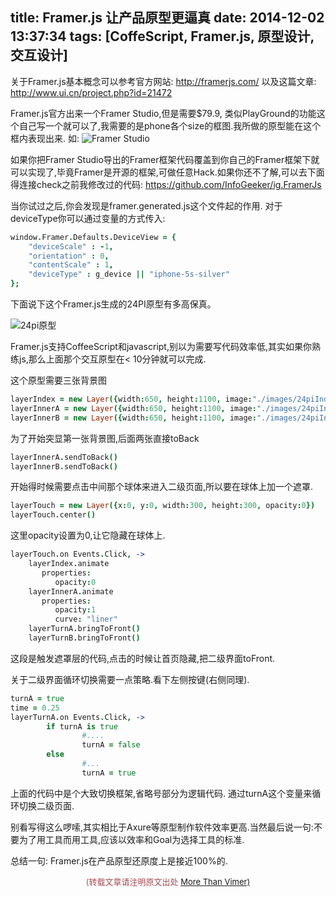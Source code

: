 title: Framer.js 让产品原型更逼真
date: 2014-12-02 13:37:34
tags: [CoffeScript, Framer.js, 原型设计, 交互设计]
---
关于Framer.js基本概念可以参考官方网站:
http://framerjs.com/
以及这篇文章:
http://www.ui.cn/project.php?id=21472

Framer.js官方出来一个Framer Studio,但是需要$79.9, 类似PlayGround的功能这个自己写一个就可以了,我需要的是phone各个size的框图.我所做的原型能在这个框内表现出来.
如:
![Framer Studio](http://ww4.sinaimg.cn/large/744e593bgw1emvce56wv7j208y0hft92.jpg)

如果你把Framer Studio导出的Framer框架代码覆盖到你自己的Framer框架下就可以实现了,毕竟Framer是开源的框架,可做任意Hack.如果你还不了解,可以去下面得连接check之前我修改过的代码:
https://github.com/InfoGeeker/ig.FramerJs

当你试过之后,你会发现是framer.generated.js这个文件起的作用.
对于deviceType你可以通过变量的方式传入:
```CoffeeScript
window.Framer.Defaults.DeviceView = {
	"deviceScale" : -1,
	"orientation" : 0,
	"contentScale" : 1,
	"deviceType" : g_device || "iphone-5s-silver"
};
```
下面说下这个Framer.js生成的24PI原型有多高保真。

![24pi原型](http://ww4.sinaimg.cn/large/744e593bgw1emvc1fz8y6g208t0hk1kx.gif)

Framer.js支持CoffeeScript和javascript,别以为需要写代码效率低,其实如果你熟练js,那么上面那个交互原型在< 10分钟就可以完成.

这个原型需要三张背景图
```CoffeeScript
layerIndex = new Layer({width:650, height:1100, image:"./images/24piIndex.png"})
layerInnerA = new Layer({width:650, height:1100, image:"./images/24piInnerA.png"})
layerInnerB = new Layer({width:650, height:1100, image:"./images/24piInnerB.png"})
```
为了开始突显第一张背景图,后面两张直接toBack
```CoffeeScript
layerInnerA.sendToBack()
layerInnerB.sendToBack()
```
开始得时候需要点击中间那个球体来进入二级页面,所以要在球体上加一个遮罩.
```CoffeeScript
layerTouch = new Layer({x:0, y:0, width:300, height:300, opacity:0})
layerTouch.center()
```
这里opacity设置为0,让它隐藏在球体上.
```CoffeeScript 
layerTouch.on Events.Click, ->
	layerIndex.animate
	   properties:
	      opacity:0
	layerInnerA.animate
	   properties:
	      opacity:1
	      curve: "liner"
	layerTurnA.bringToFront()
	layerTurnB.bringToFront()
```
这段是触发遮罩层的代码,点击的时候让首页隐藏,把二级界面toFront.

关于二级界面循环切换需要一点策略.看下左侧按键(右侧同理).
```CoffeeScript
turnA = true
time = 0.25
layerTurnA.on Events.Click, ->
        if turnA is true
				#....
                turnA = false
        else
				#...
                turnA = true
```
上面的代码中是个大致切换框架,省略号部分为逻辑代码.
通过turnA这个变量来循环切换二级页面.

别看写得这么啰嗦,其实相比于Axure等原型制作软件效率更高.当然最后说一句:不要为了用工具而用工具,应该以效率和Goal为选择工具的标准.

总结一句: Framer.js在产品原型还原度上是接近100%的.

<center><font color='#a44a54' size='2px'>(转载文章请注明原文出处 <a href='http://vimer.me' style='font-color:#496b98'>More Than Vimer)</a></font></center>
